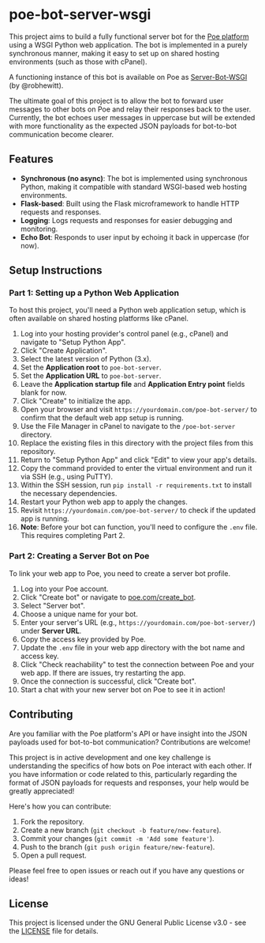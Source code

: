 # poe-bot-server-wsgi

This project aims to build a fully functional server bot for the [Poe platform](https://poe.com/) using a WSGI Python web application. The bot is implemented in a purely synchronous manner, making it easy to set up on shared hosting environments (such as those with cPanel).

A functioning instance of this bot is available on Poe as [Server-Bot-WSGI](https://poe.com/Server-Bot-WSGI) (by @robhewitt).

The ultimate goal of this project is to allow the bot to forward user messages to other bots on Poe and relay their responses back to the user. Currently, the bot echoes user messages in uppercase but will be extended with more functionality as the expected JSON payloads for bot-to-bot communication become clearer.

## Features

- **Synchronous (no async)**: The bot is implemented using synchronous Python, making it compatible with standard WSGI-based web hosting environments.
- **Flask-based**: Built using the Flask microframework to handle HTTP requests and responses.
- **Logging**: Logs requests and responses for easier debugging and monitoring.
- **Echo Bot**: Responds to user input by echoing it back in uppercase (for now).

## Setup Instructions

### Part 1: Setting up a Python Web Application

To host this project, you'll need a Python web application setup, which is often available on shared hosting platforms like cPanel.

1. Log into your hosting provider's control panel (e.g., cPanel) and navigate to "Setup Python App".
2. Click "Create Application".
3. Select the latest version of Python (3.x).
4. Set the **Application root** to `poe-bot-server`.
5. Set the **Application URL** to `poe-bot-server`.
6. Leave the **Application startup file** and **Application Entry point** fields blank for now.
7. Click "Create" to initialize the app.
8. Open your browser and visit `https://yourdomain.com/poe-bot-server/` to confirm that the default web app setup is running.
9. Use the File Manager in cPanel to navigate to the `/poe-bot-server` directory.
10. Replace the existing files in this directory with the project files from this repository.
11. Return to "Setup Python App" and click "Edit" to view your app's details.
12. Copy the command provided to enter the virtual environment and run it via SSH (e.g., using PuTTY).
13. Within the SSH session, run `pip install -r requirements.txt` to install the necessary dependencies.
14. Restart your Python web app to apply the changes.
15. Revisit `https://yourdomain.com/poe-bot-server/` to check if the updated app is running.
16. **Note**: Before your bot can function, you'll need to configure the `.env` file. This requires completing Part 2.

### Part 2: Creating a Server Bot on Poe

To link your web app to Poe, you need to create a server bot profile.

1. Log into your Poe account.
2. Click "Create bot" or navigate to [poe.com/create_bot](https://poe.com/create_bot).
3. Select "Server bot".
4. Choose a unique name for your bot.
5. Enter your server's URL (e.g., `https://yourdomain.com/poe-bot-server/`) under **Server URL**.
6. Copy the access key provided by Poe.
7. Update the `.env` file in your web app directory with the bot name and access key.
8. Click "Check reachability" to test the connection between Poe and your web app. If there are issues, try restarting the app.
9. Once the connection is successful, click "Create bot".
10. Start a chat with your new server bot on Poe to see it in action!

## Contributing

Are you familiar with the Poe platform's API or have insight into the JSON payloads used for bot-to-bot communication? Contributions are welcome!

This project is in active development and one key challenge is understanding the specifics of how bots on Poe interact with each other. If you have information or code related to this, particularly regarding the format of JSON payloads for requests and responses, your help would be greatly appreciated!

Here's how you can contribute:

1. Fork the repository.
2. Create a new branch (`git checkout -b feature/new-feature`).
3. Commit your changes (`git commit -m 'Add some feature'`).
4. Push to the branch (`git push origin feature/new-feature`).
5. Open a pull request.

Please feel free to open issues or reach out if you have any questions or ideas!

## License

This project is licensed under the GNU General Public License v3.0 - see the [LICENSE](LICENSE) file for details.
